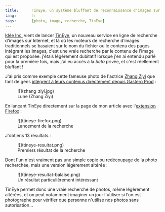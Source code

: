 ```yaml
---
title:      TinEye, un système bluffant de reconnaissance d'images sur Internet
lang:       fr
tags:       [photo, image, recherche, TinEye]
---
```


[Idée Inc.](http://www.ideeinc.com/) vient de lancer [TinEye](http://tineye.com/), un nouveau service en ligne de recherche d'images sur Internet, et là où les moteurs de recherche d'images traditionnels se basaient sur le nom du fichier ou le contenu des pages intégrant les images, c'est une vraie recherche par le contenu de l'image qui est proposée. j'étais légèrement dubitatif lorsque j'en ai entendu parlé pour la première fois, mais j'ai eu accès à la *beta* privée, et c'est réellement bluffant !


J'ai pris comme exemple cette fameuse photo de l'actrice [Zhang Ziyi](http://fr.wikipedia.org/wiki/Zhang_Ziyi) que tant de gens [intègrent à leurs contenus directement depuis Gastero Prod](/2006/03/halte-au-vol-de-bande-passante.html) :

<figure>
  ![](zhang_ziyi.jpg)
  <figcaption>
  Lune (Zhang Ziyi)
  </figcaption>
</figure>


En lançant TinEye directement sur la page de mon article avec l'[extension Firefox](http://tineye.com/plugin) :

<figure>
  ![](tineye-firefox.png)
  <figcaption>
  Lancement de la recherche
  </figcaption>
</figure>


J'obtiens 13 résultats :

<figure>
  ![](tineye-resultat.png)
  <figcaption>
  Premiers résultat de la recherche
  </figcaption>
</figure>


Dont l'un n'est vraiment pas une simple copie ou redécoupage de la photo recherchée, mais une version légèrement altérée :

<figure>
  ![](tineye-resultat-balaise.png)
  <figcaption>
  Un résultat particulièrement intéressant
  </figcaption>
</figure>


TinEye permet donc une vraie recherche de photos, même légèrement altérées, et on peut notamment imaginer un jour l'utiliser si l'on est photographe pour vérifier que personne n'utilise nos photos sans autorisation...

